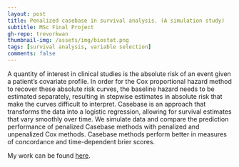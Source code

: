 ```yaml
---
layout: post
title: Penalized casebase in survival analysis. (A simulation study)
subtitle: MSc Final Project
gh-repo: trevorkwan
thumbnail-img: /assets/img/biostat.png
tags: [survival analysis, variable selection]
comments: false
---
```


A quantity of interest in clinical studies is the absolute risk of an event given a patient’s covariate profile. In order for the Cox proportional hazard method to recover these absolute risk curves, the baseline hazard needs to be estimated separately, resulting in stepwise estimates in absolute risk that make the curves difficult to interpret. Casebase is an approach that transforms the data into a logistic regression, allowing for survival estimates that vary smoothly over time. We simulate data and compare the prediction performance of penalized Casebase methods with penalized and unpenalized Cox methods. Casebase methods perform better in measures of concordance and time-dependent brier scores.

My work can be found [here](https://github.com/trevorkwan/Penalized-Casebase-in-Survival-Analysis-MSc-Project).
